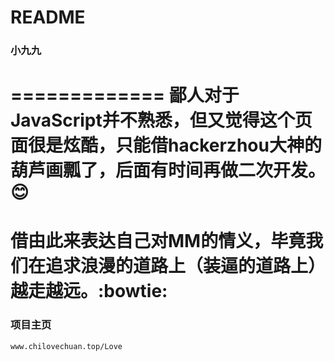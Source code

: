# README
### 小九九
=============
鄙人对于JavaScript并不熟悉，但又觉得这个页面很是炫酷，只能借hackerzhou大神的葫芦画瓢了，后面有时间再做二次开发。 :blush: 
=============
借由此来表达自己对MM的情义，毕竟我们在追求浪漫的道路上（装逼的道路上）越走越远。:bowtie:
=============

### 项目主页  
`www.chilovechuan.top/Love`
